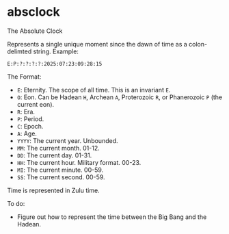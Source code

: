 # absclock
The Absolute Clock

Represents a single unique moment since the dawn of time as a colon-delimted string. Example:

`E:P:?:?:?:?:2025:07:23:09:28:15`

The Format:

* `E`: Eternity. The scope of all time. This is an invariant `E`.
* `O`: Eon. Can be Hadean `H`, Archean `A`, Proterozoic `R`, or Phanerozoic `P` (the current eon).
* `R`: Era.
* `P`: Period.
* `C`: Epoch.
* `A`: Age.
* `YYYY`: The current year. Unbounded.
* `MM`: The current month. 01-12.
* `DD`: The current day. 01-31.
* `HH`: The current hour. Military format. 00-23.
* `MI`: The current minute. 00-59.
* `SS`: The current second. 00-59.

Time is represented in Zulu time.

To do:
* Figure out how to represent the time between the Big Bang and the Hadean.